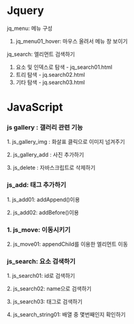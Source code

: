 # Jquery

jq_menu: 메뉴 구성

1. jq_menu01_hover: 마우스 올려서 메뉴 창 보이기

jq_search: 엘리먼트 검색하기

1. 요소 및 인덱스로 탐색 - jq_search01.html
2. 트리 탐색 - jq.search02.html
3. 기타 탐색 - jq.search03.html

# JavaScript

<div id="gallery">
    <h3>js gallery : 갤러리 관련 기능</h3>
    <p>1. js_gallery_img : 화살표 클릭으로 이미지 넘겨주기</p>
    <p>2. js_gallery_add : 사진 추가하기</p>
    <p>3. js_delete : 자바스크립트로 삭제하기</p>
</div>
<div id="add">
    <h3>js_add: 태그 추가하기</h3>
    <p>1. js_add01: addAppend()이용</p>
    <p>2. js_add02: addBefore()이용</p>
</div>
<div id="move">
    <h3>1. js_move: 이동시키기</h3>
    <p>2. js_move01: appendChild를 이용한 엘리먼트 이동</p>
</div>
<div id="search">
    <h3>js_search: 요소 검색하기</h3>
    <p>1. js_search01: id로 검색하기</p>
    <p>2. js_search02: name으로 검색하기</p>
    <p>3. js_search03: 태그로 검색하기</p>
    <p>4. js_search_string01: 배열 중 몇번째인지 확인하기</p>
</div>
